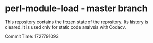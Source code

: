 # perl-module-load - master branch

This repository contains the frozen state of the repository.
Its history is cleared. It is used only for static code
analysis with Codacy.

Commit Time: 1727791093